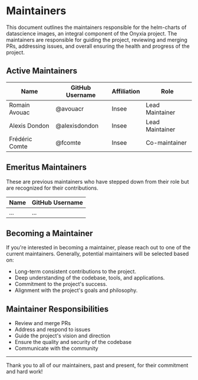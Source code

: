 # Maintainers

This document outlines the maintainers responsible for the helm-charts of datascience images, an integral component of the Onyxia project. The maintainers are responsible for guiding the project, reviewing and merging PRs, addressing issues, and overall ensuring the health and progress of the project.

## Active Maintainers

| Name             | GitHub Username   | Affiliation   | Role           |
| ---------------- | ----------------- | ------------- | -------------- |
| Romain Avouac    | @avouacr           | Insee         | Lead Maintainer |
| Alexis Dondon    | @alexisdondon      | Insee         | Lead Maintainer |
| Frédéric Comte   | @fcomte          | Insee         | Co-maintainer  |

## Emeritus Maintainers

These are previous maintainers who have stepped down from their role but are recognized for their contributions.

| Name             | GitHub Username   |
| ---------------- | ----------------- |
| ... | ...        |


## Becoming a Maintainer

If you're interested in becoming a maintainer, please reach out to one of the current maintainers. Generally, potential maintainers will be selected based on:

- Long-term consistent contributions to the project.
- Deep understanding of the codebase, tools, and applications.
- Commitment to the project's success.
- Alignment with the project's goals and philosophy.

## Maintainer Responsibilities

- Review and merge PRs
- Address and respond to issues
- Guide the project's vision and direction
- Ensure the quality and security of the codebase
- Communicate with the community

---

Thank you to all of our maintainers, past and present, for their commitment and hard work!
